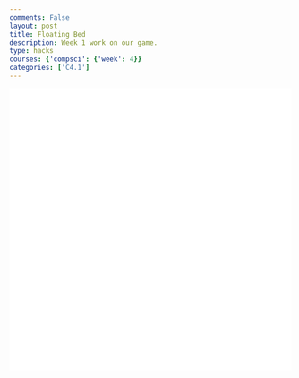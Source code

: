 ```yaml
---
comments: False
layout: post
title: Floating Bed
description: Week 1 work on our game.
type: hacks
courses: {'compsci': {'week': 4}}
categories: ['C4.1']
---
```

<style>
    .container{
        display:block;
        background-color:white;
    }
</style>
<canvas id="display" class="container" height="500px" width="500px"></canvas>

<script type="module">
import Character from "/Group/myScripts/GameScripts/CharacterMovement.js";
import Object from "/Group/myScripts/GameScripts/CreateObject.js";

var canvas = document.getElementById("display");

//var myCharacter = new Character();
//document.addEventListener("keydown",myCharacter.handleKeydown.bind(myCharacter));
//document.addEventListener("keyup",myCharacter.handleKeyup.bind(myCharacter));
var characterSpriteSheet = new Image();
characterSpriteSheet.src = "/Group/images/Game/floatingBed.png";
var myCharacterObject = new Object(characterSpriteSheet,[500,500],[250,250],[250,250],10,1);


var fps = 24;
var active = true;
var animId;
var currentFrame = 0;

var x = 0;
var y = 0;

function overidePosition(x1, y1) {
  // Update the position based on depth
  x1 = x1 * (250 / this.depth);
  y1 = y1 * (250 / this.depth);
  this.position[0] = x1;
  this.position[1] = y1;
};

function float(height) {
  x -= 10;
  y = height * Math.sin(currentFrame*(FPS*10));

  if (x < -canvas.width) {
    x = canvas.width;
  }
};

function frame(){ //when a frame is updated
    //overidePosition();

    const ctx = canvas.getContext("2d");
    ctx.clearRect(0,0,500,500);
    myCharacterObject.draw(ctx,[0,0])


};
frame();

window.addEventListener('keydown', function(e) { //prevent space from moving screen
  if(e.keyCode == 32 && e.target == document.body) {
    e.preventDefault();
  }
});
</script>